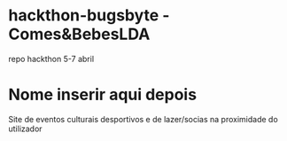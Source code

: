 # hackthon-bugsbyte - Comes&BebesLDA
repo hackthon 5-7 abril

# Nome inserir aqui depois

Site de eventos culturais desportivos e de lazer/socias na proximidade do utilizador
